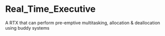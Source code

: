 # Real_Time_Executive
A RTX that can perform pre-emptive multitasking, allocation &amp; deallocation using buddy systems
